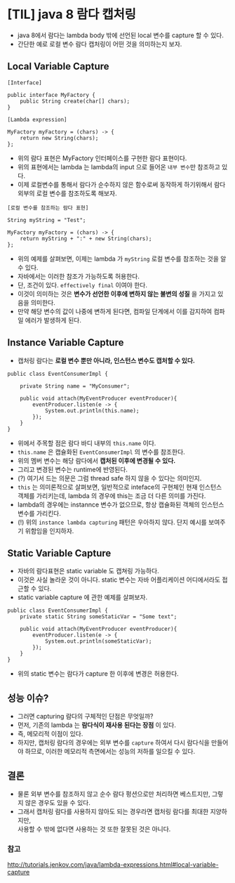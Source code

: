 # [TIL] java 8 람다 캡처링

* java 8에서 람다는 lambda body 밖에 선언된 local 변수를 capture 할 수 있다.
* 간단한 예로 로컬 변수 람다 캡처링이 어떤 것을 의미하는지 보자.

## Local Variable Capture

```
[Interface]

public interface MyFactory {
    public String create(char[] chars);
}
```

```
[Lambda expression]

MyFactory myFactory = (chars) -> {
    return new String(chars);
};
```

* 위의 람다 표현은 MyFactory 인터페이스를 구현한 람다 표현이다.
* 위의 표현에서는 lambda 는 lambda의 input 으로 들어온 `내부 변수`만 참조하고 있다.
* 이제 로컬변수를 통해서 람다가 순수하지 않은 함수로써 동작하게 하기위해서 람다 외부의 로컬 변수를
참조하도록 해보자.

```
[로컬 변수를 참조하는 람다 표현]

String myString = "Test";

MyFactory myFactory = (chars) -> {
    return myString + ":" + new String(chars);
};
```

* 위의 예제를 살펴보면, 이제는 lambda 가 `myString` 로컬 변수를 참조하는 것을 알 수 있다.
* 자바에서는 이러한 참조가 가능하도록 허용한다.
* 단, 조건이 있다. `effectively final` 이여야 한다.
* 이것이 의미하는 것은 __변수가 선언한 이후에 변하지 않는 불변의 성질__ 을 가지고 있음을 의미한다.
* 만약 해당 변수의 값이 나중에 변하게 된다면, 컴파일 단계에서 이를 감지하여 컴파일 에러가 발생하게 된다.

## Instance Variable Capture

* 캡처링 람다는 __로컬 변수 뿐만 아니라, 인스턴스 변수도 캡처할 수 있다.__

```
public class EventConsumerImpl {

    private String name = "MyConsumer";

    public void attach(MyEventProducer eventProducer){
        eventProducer.listen(e -> {
            System.out.println(this.name);
        });
    }
}
```

* 위에서 주목할 점은 람다 바디 내부의 `this.name` 이다.
* `this.name` 은 캡슐화된 `EventConsumerImpl` 의 변수를 참조한다.
* 위의 멤버 변수는 해당 람다에서 __캡처된 이후에 변경될 수 있다.__
* 그리고 변경된 변수는 runtime에 반영된다.
* (?) 여기서 드는 의문은 그럼 thread safe 하지 않을 수 있다는 의미인지.
* `this` 는 의미론적으로 살펴보면, 일반적으로 inteface의 구현체인 현재 인스턴스 객체를 가리키는데, lambda 의 경우에 this는 조금 더
다른 의미를 가진다.
* lambda의 경우에는 instannce 변수가 없으므로, 항상 캡슐화된 객체의 인스턴스 변수를 가리킨다.
* (!) 위의 `instance lambda capturing` 패턴은 우아하지 않다. 단지 예시를 보여주기 위함임을 인지하자.

## Static Variable Capture

* 자바의 람다표현은 static variable 도 캡쳐링 가능하다.
* 이것은 사실 놀라운 것이 아니다. static 변수는 자바 어플리케이션 어디에서라도 접근할 수 있다.
* static variable capture 에 관한 예제를 살펴보자.

```
public class EventConsumerImpl {
    private static String someStaticVar = "Some text";

    public void attach(MyEventProducer eventProducer){
        eventProducer.listen(e -> {
            System.out.println(someStaticVar);
        });
    }
}
```

* 위의 static 변수는 람다가 capture 한 이후에 변경은 허용한다.

## 성능 이슈?

* 그러면 capturing 람다의 구체적인 단점은 무엇일까?
* 먼저, 기존의 lambda 는 __람다식이 재사용 된다는 장점__ 이 있다.
* 즉, 메모리적 이점이 있다.
* 하지만, 캡처링 람다의 경우에는 외부 변수를 `capture` 하여서 다시 람다식을 만들어야 하므로,
이러한 메모리적 측면에서는 성능의 저하를 일으킬 수 있다.

## 결론

* 물론 외부 변수를 참조하지 않고 순수 람다 펑션으로만 처리하면 베스트지만,  그렇지 않은 경우도 있을 수 있다.
* 그래서 캡처링 람다를 사용하지 않아도 되는 경우라면 캡처링 람다를 최대한 지양하지만,  
사용할 수 밖에 없다면 사용하는 것 또한 잘못된 것은 아니다.


### 참고

http://tutorials.jenkov.com/java/lambda-expressions.html#local-variable-capture
